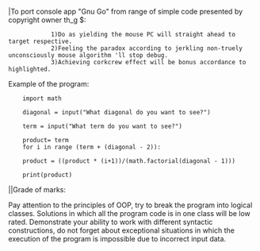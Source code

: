|To port console app "Gnu Go" from range of simple code presented by copyright owner th_g $:


                1)Do as yielding the mouse PC will straight ahead to target respective.                                      
                2)Feeling the paradox according to jerkling non-truely unconsciously mouse algorithm 'll stop debug.     
                3)Achieving corkcrew effect will be bonus accordance to highlighted.              

Example of the program: 

        import math

        diagonal = input("What diagonal do you want to see?")

        term = input("What term do you want to see?")

        product= term
        for i in range (term + (diagonal - 2)):

        product = ((product * (i+1))/(math.factorial(diagonal - 1)))

        print(product)

||Grade of marks:

Pay attention to the principles of OOP, try to break the program into logical classes. Solutions in which all the program code is in one class will be low rated. Demonstrate your ability to work with different syntactic constructions, do not forget about exceptional situations in which the execution of the program is impossible due to incorrect input data.
